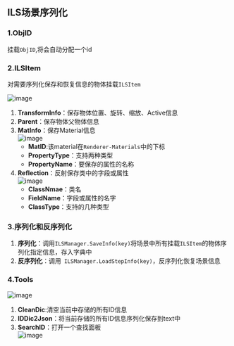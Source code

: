 ## ILS场景序列化
### 1.ObjID
挂载`ObjID`,将会自动分配一个id

### 2.ILSItem
对需要序列化保存和恢复信息的物体挂载`ILSItem`  

 ![image](https://note.youdao.com/yws/public/resource/68728237445a12c97b77cf6139824b19/3567508969214ADD9C8AA0A3B844F955?ynotemdtimestamp=1627557027442)

1. **TransformInfo**：保存物体位置、旋转、缩放、Active信息
2. **Parent**：保存物体父物体信息
3. **MatInfo**：保存Material信息  
     ![image](https://note.youdao.com/yws/public/resource/68728237445a12c97b77cf6139824b19/3567508969214ADD9C8AA0A3B844F955?ynotemdtimestamp=1627557027442)
    + **MatID**:该material在`Renderer-Materials`中的下标
    + **PropertyType**：支持两种类型
    + **PropertyName**：要保存的属性的名称
4. **Reflection**：反射保存类中的字段或属性  
    ![image](https://note.youdao.com/yws/public/resource/68728237445a12c97b77cf6139824b19/F003D69CF8694522BE2AB794F5B401AF?ynotemdtimestamp=1627557027442)
    * **ClassNmae**：类名
    * **FieldName**：字段或属性的名字
    * **ClassType**：支持的几种类型
### 3.序列化和反序列化
1. **序列化**：调用`ILSManager.SaveInfo(key)`将场景中所有挂载`ILSItem`的物体序列化指定信息，存入字典中
2. **反序列化**：调用` ILSManager.LoadStepInfo(key)`，反序列化恢复场景信息
### 4.Tools  
![image](https://note.youdao.com/yws/public/resource/68728237445a12c97b77cf6139824b19/5917E418E22C478597124FC480356A00?ynotemdtimestamp=1627557027442)
1. **CleanDic**:清空当前中存储的所有ID信息
2. **IDDic2Json**：将当前存储的所有ID信息序列化保存到text中
3. **SearchID**：打开一个查找面板  
    ![image](https://note.youdao.com/yws/public/resource/68728237445a12c97b77cf6139824b19/958F6A1DCCD349F492BA80C7E784B29D?ynotemdtimestamp=1627557027442)



    
    
             
